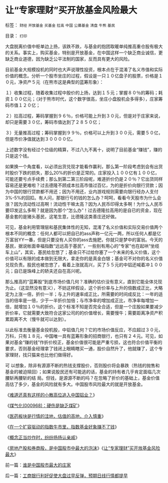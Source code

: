 # 让“专家理财”买开放基金风险最大

标签： `财经` `开放基金` `买基金` `拉高` `中国` `公募基金` `清盘` `牛熊` `基民` 

目录： `打印`

大盘脱离价值中枢单边上扬，该跌不跌，与基金的抱团取暖单纯推高重仓股有极大的关系。事实上，购买基金，特别是开放基金，在中国这样一个缺乏商业诚信，更缺乏商业道德，因为缺乏公平法制的国家，反而具有更大的风险。



目前基金大规模投机的同时也大声说理性投资，根本点在于混淆了名义市值和实际价值的概念。分析一个股市坐庄的过程，假设是一只１０亿盘子的股票，价格是１０元，净资产５元（在熊市这是典型的蓝筹形象）：

１）收集过程，随着收集过程中股价的上扬，达到１５元；掌握８０％的筹码；耗资１００亿元；（对于熊市时代，这个数字很高，坐庄小盘股机会多得多），庄家筹码市值１２０亿；

２）拉高过程，筹码掌握到９６％，价格可能上升到３０元，但是对于庄家来说，却只是需要３０亿，筹码市值达到了２８５０亿；

３）无量推高过程；筹码掌握到９９％，价格可以上升到３００元，需要５０亿，但是市价净值就达到３００００亿。

上述数字没有经过个位级的精算，不过八九不离十，说明了目前基金“赚钱”，赚的只是这个钱。



如果换一个角度看，以必须出货兑现才能看作赢利，那么第一阶段考虑到会有出货时股价下跌的损失，那么20%的折价是正常的。庄家投入１００亿有１００亿，可能还要亏点手续费；那么到第二第三阶段呢，难道折价仍是２０％？它出货同样容易还是更难啦？过去德隆不顾成本拉高市值过百亿，为的是折价向银行贷款；因为中国的银行贷款都不用还；因为不用还，业内游戏规则需要向银行经办人支付3%-5%的回扣。有人问，那银行亏的钱的怎么办？呵呵，看看今天股市为什么会涨？因为流动性过高啊！流动性干嘛太高？因为人民币印得太多啊！为什么人民币要印发这么多啊？就是因为那个“怎么办”！过去德隆拉高用的是自已的资金，现在基金套的是猪头基民，这笔生意，比德隆这类善庄还好做。



可见，基金利用管理层和基民集体性的无知，混淆了名义价值和实际交易价值两个根本不同的概念：任何人都可以把自已的ass声称一亿元一两，所以任何人都是亿万富翁YY一番，但是只要没有人买你的ass去施肥，你就只是梦中的富翁。今天的基民，据说帐面幸福指数“远远高于基民”，一些别有用心的“专家”也在起哄“坐缆车上山”，其实，基民给忽悠了；基金只不过给你塞了一个未来的名义价值，这个价值可以有限的成本做到无限大，拿走你的是真金白银；基金可不对你的名义价值兑现负责。股民也被忽悠了，看着上涨就高兴，买了５５元的中铝还喊着冲１００元；自已是珠峰上的轿夫还自在高兴呢。



那么推高的“蓝筹股”到底市场价值几何？准确的估价没有意义，直到它能全体兑现为止。（这显然没有意义），不妨这样假设，这个折价率与上升的倍数成正比，大略定为上涨一倍，折价一半；与上升的速率成正比，所需要的时间成反比：一年的适当的倍率是一倍，少于一半折价加倍；与市净率的增加成正比，市净率每增加一倍，就增加１０％的折价。这个标准不知是否完全合适，但是一个庄股如果要减少折价率，它就需要大致符合这家公司的的价值增长，需要慢牛；需要距离净资产积累距离不大（慢牛就可以达到）。



以此标准去衡量基金投机股，中铝值几何？它的市场价值反应，不应超过３０元，万科，只有１８元，中国唯一具有蓝筹形象的招商银行，也只有２４元。可见，如果对基金“赚的钱”作折价校正，基金价值很可能是严重亏损，这也符合价值平衡的要求，否则基金经理拿了钱闭上眼睛瞎买一通，股价自然升了，他就赚了，这个专家理财，找只猫来也比他们做得好。



可
以想象，除非有源源不断的热钱支撑股价，否则股价将会暴跌（热钱的抛售和基金的被迫赎回）；如果说股民还有可能逃的话，基金的持有者几乎肯定面临几次腰斩再腰斩的结
局。但钱，是源源不断的吗？在忽略了折价的基础上，基金价值高估了多少，基金的风险就有多大。中国股市风险最大的就是开放基金。





《[难道还真有这样的小散高位追入中国铝业？](../../../2007/8/29/难道还真有这样的小散高位追入中国铝业？.md)》

《[煤气化(000968)：硬伤是缺乏煤矿](../../../2007/8/31/煤气化(000968)：硬伤是缺乏煤矿可.md)》

《[医药板块是行情的洼地，估值的高地，介入慎重](../../../2007/9/2/医药板块是行情的洼地，估值的高地，介入慎重.md)》

《[在一个扩容驱动的指数牛市里，指数基金好象赚不了钱](../../../2007/9/2/指数基金好象赚不了钱.md)》

《[概念正当炒作时，纷纷扬扬认亲戚](../../../2007/9/4/概念正当炒作时，纷纷扬扬认亲戚.md)》

《[房地产股和券商股，是中国股市中最大的泡沫](../../../2007/8/31/房地产股和券商股，是中国股市中最大的泡沫.md)》《[让“专家理财”买开放基金风险最大](../../../2007/8/30/让“专家理财”买开放基金风险最大.md)》

前一篇：[谁是中国股市最大的庄家](../../../2007/8/30/谁是中国股市最大的庄家.md)

后一篇：[工商银行利好促使大盘过早反弹，预期日线行情都提早](../../../2007/8/30/工商银行利好促使大盘过早反弹，预期日线行情都提早.md)